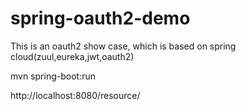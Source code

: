 # spring-oauth2-demo

This is an oauth2 show case, which is based on spring cloud(zuul,eureka,jwt,oauth2)


mvn spring-boot:run

http://localhost:8080/resource/
